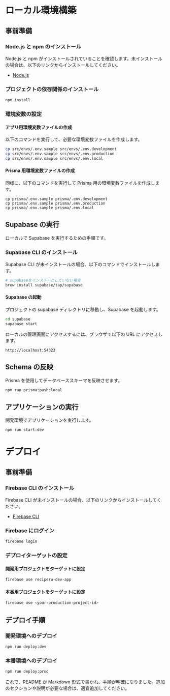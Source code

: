 # ローカル環境構築

## 事前準備

### Node.js と npm のインストール

Node.js と npm がインストールされていることを確認します。未インストールの場合は、以下のリンクからインストールしてください。

- [Node.js](https://nodejs.org/)

### プロジェクトの依存関係のインストール

```bash
npm install
```

### 環境変数の設定

#### アプリ用環境変数ファイルの作成

以下のコマンドを実行して、必要な環境変数ファイルを作成します。

```bash
cp src/envs/.env.sample src/envs/.env.development
cp src/envs/.env.sample src/envs/.env.production
cp src/envs/.env.sample src/envs/.env.local
```

#### Prisma 用環境変数ファイルの作成

同様に、以下のコマンドを実行して Prisma 用の環境変数ファイルを作成します。

```
cp prisma/.env.sample prisma/.env.development
cp prisma/.env.sample prisma/.env.production
cp prisma/.env.sample prisma/.env.local
```

## Supabase の実行

ローカルで Supabase を実行するための手順です。

### Supabase CLI のインストール

Supabase CLI が未インストールの場合、以下のコマンドでインストールします。

```bash
# supabaseをインストールしていない場合
brew install supabase/tap/supabase
```

#### Supabase の起動

プロジェクトの supabase ディレクトリに移動し、Supabase を起動します。

```bash
cd supabase
supabase start
```

ローカルの管理画面にアクセスするには、ブラウザで以下の URL にアクセスします。

```
http://localhost:54323
```

## Schema の反映

Prisma を使用してデータベーススキーマを反映させます。

```bash
npm run prisma:push:local
```

## アプリケーションの実行

開発環境でアプリケーションを実行します。

```bash
npm run start:dev
```

# デプロイ

## 事前準備

### Firebase CLI のインストール

Firebase CLI が未インストールの場合、以下のリンクからインストールしてください。

- [Firebase CLI](https://firebase.google.com/docs/cli?hl=ja)

### Firebase にログイン

```bash
firebase login
```

### デプロイターゲットの設定

#### 開発用プロジェクトをターゲットに設定

```bash
firebase use reciperu-dev-app
```

#### 本番用プロジェクトをターゲットに設定

```bash
firebase use <your-production-project-id>
```

## デプロイ手順

### 開発環境へのデプロイ

```bash
npm run deploy:dev
```

### 本番環境へのデプロイ

```bash
npm run deploy:prod
```

これで、README が Markdown 形式で書かれ、手順が明確になりました。追加のセクションや説明が必要な場合は、適宜追加してください。
